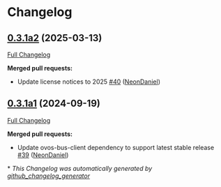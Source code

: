 # Changelog

## [0.3.1a2](https://github.com/NeonGeckoCom/neon-cli-client/tree/0.3.1a2) (2025-03-13)

[Full Changelog](https://github.com/NeonGeckoCom/neon-cli-client/compare/0.3.1a1...0.3.1a2)

**Merged pull requests:**

- Update license notices to 2025 [\#40](https://github.com/NeonGeckoCom/neon-cli-client/pull/40) ([NeonDaniel](https://github.com/NeonDaniel))

## [0.3.1a1](https://github.com/NeonGeckoCom/neon-cli-client/tree/0.3.1a1) (2024-09-19)

[Full Changelog](https://github.com/NeonGeckoCom/neon-cli-client/compare/0.3.0...0.3.1a1)

**Merged pull requests:**

- Update ovos-bus-client dependency to support latest stable release [\#39](https://github.com/NeonGeckoCom/neon-cli-client/pull/39) ([NeonDaniel](https://github.com/NeonDaniel))



\* *This Changelog was automatically generated by [github_changelog_generator](https://github.com/github-changelog-generator/github-changelog-generator)*
